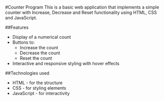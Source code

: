 #Counter Program
This is a basic web application that implements a simple counter with Increase, Decrease and Reset functionality using HTML, CSS and JavaScript.

##Features
* Display of a numerical count
* Buttons to:
    * Increase the count
    * Decrease the count
    * Reset the count
* Interactive and responsive styling with hover effects

##Technologies used
* HTML - for the structure
* CSS - for styling elements
* JavaScript - for interactivity

